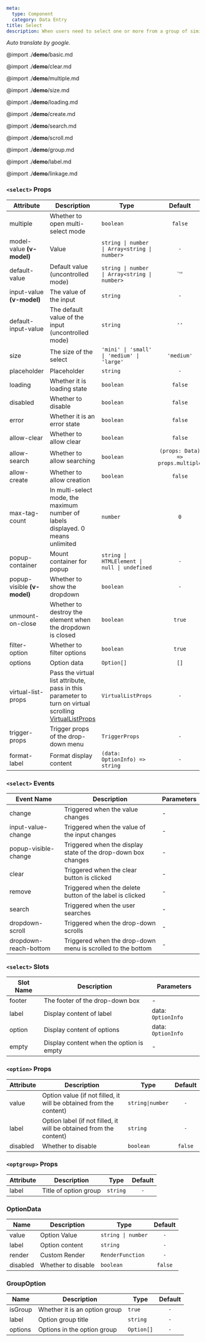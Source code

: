 ```yaml
meta:
  type: Component
  category: Data Entry
title: Select
description: When users need to select one or more from a group of similar data, they can use the drop-down selector, click and select the corresponding item.
```

*Auto translate by google.*

@import ./__demo__/basic.md

@import ./__demo__/clear.md

@import ./__demo__/multiple.md

@import ./__demo__/size.md

@import ./__demo__/loading.md

@import ./__demo__/create.md

@import ./__demo__/search.md

@import ./__demo__/scroll.md

@import ./__demo__/group.md

@import ./__demo__/label.md

@import ./__demo__/linkage.md


### `<select>` Props

|Attribute|Description|Type|Default|
|---|---|---|:---:|
|multiple|Whether to open multi-select mode|`boolean`|`false`|
|model-value **(v-model)**|Value|`string \| number \| Array<string \| number>`|`-`|
|default-value|Default value (uncontrolled mode)|`string \| number \| Array<string \| number>`|`'' | []`|
|input-value **(v-model)**|The value of the input|`string`|`-`|
|default-input-value|The default value of the input (uncontrolled mode)|`string`|`''`|
|size|The size of the select|`'mini' \| 'small' \| 'medium' \| 'large'`|`'medium'`|
|placeholder|Placeholder|`string`|`-`|
|loading|Whether it is loading state|`boolean`|`false`|
|disabled|Whether to disable|`boolean`|`false`|
|error|Whether it is an error state|`boolean`|`false`|
|allow-clear|Whether to allow clear|`boolean`|`false`|
|allow-search|Whether to allow searching|`boolean`|`(props: Data) => props.multiple`|
|allow-create|Whether to allow creation|`boolean`|`false`|
|max-tag-count|In multi-select mode, the maximum number of labels displayed. 0 means unlimited|`number`|`0`|
|popup-container|Mount container for popup|`string \| HTMLElement \| null \| undefined`|`-`|
|popup-visible **(v-model)**|Whether to show the dropdown|`boolean`|`-`|
|unmount-on-close|Whether to destroy the element when the dropdown is closed|`boolean`|`true`|
|filter-option|Whether to filter options|`boolean`|`true`|
|options|Option data|`Option[]`|`[]`|
|virtual-list-props|Pass the virtual list attribute, pass in this parameter to turn on virtual scrolling [VirtualListProps](#virtuallistprops)|`VirtualListProps`|`-`|
|trigger-props|Trigger props of the drop-down menu|`TriggerProps`|`-`|
|format-label|Format display content|`(data: OptionInfo) => string`|`-`|
### `<select>` Events

|Event Name|Description|Parameters|
|---|---|---|
|change|Triggered when the value changes|-|
|input-value-change|Triggered when the value of the input changes|-|
|popup-visible-change|Triggered when the display state of the drop-down box changes|-|
|clear|Triggered when the clear button is clicked|-|
|remove|Triggered when the delete button of the label is clicked|-|
|search|Triggered when the user searches|-|
|dropdown-scroll|Triggered when the drop-down scrolls|-|
|dropdown-reach-bottom|Triggered when the drop-down menu is scrolled to the bottom|-|
### `<select>` Slots

|Slot Name|Description|Parameters|
|---|---|---|
|footer|The footer of the drop-down box|-|
|label|Display content of label|data: `OptionInfo`|
|option|Display content of options|data: `OptionInfo`|
|empty|Display content when the option is empty|-|




### `<option>` Props

|Attribute|Description|Type|Default|
|---|---|---|:---:|
|value|Option value (if not filled, it will be obtained from the content)|`string\|number`|`-`|
|label|Option label (if not filled, it will be obtained from the content)|`string`|`-`|
|disabled|Whether to disable|`boolean`|`false`|




### `<optgroup>` Props

|Attribute|Description|Type|Default|
|---|---|---|:---:|
|label|Title of option group|`string`|`-`|




### OptionData

|Name|Description|Type|Default|
|---|---|---|:---:|
|value|Option Value|`string \| number`|`-`|
|label|Option content|`string`|`-`|
|render|Custom Render|`RenderFunction`|`-`|
|disabled|Whether to disable|`boolean`|`false`|



### GroupOption

|Name|Description|Type|Default|
|---|---|---|:---:|
|isGroup|Whether it is an option group|`true`|`-`|
|label|Option group title|`string`|`-`|
|options|Options in the option group|`Option[]`|`-`|



